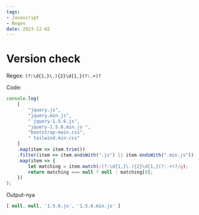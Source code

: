 ```yaml
---
tags:
- Javascript
- Regex
date: 2023-12-02
---
```


# Version check

Regex: `(?:\d{1,}\.){2}\d{1,}(?:.+)?`

Code:

```javascript
console.log(
    [
        "jquery.js",
        "jquery.min.js",
        " jquery-1.5.6.js",
        "jquery-1.5.6.min.js ",
        "bootstrap-main.css",
        " tailwind.min.css"
    ]
    .map(item => item.trim())
    .filter(item => item.endsWith(".js") || item.endsWith(".min.js"))
    .map(item => {
        let matching = item.match(/(?:\d{1,}\.){2}\d{1,}(?:.+)?/g);
        return matching === null ? null : matching[0];
    })
);
```

Output-nya

```javascript
[ null, null, '1.5.6.js', '1.5.6.min.js' ]
```